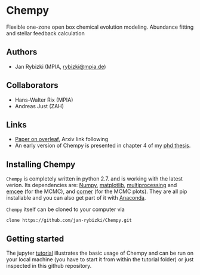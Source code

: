 # Chempy
Flexible one-zone open box chemical evolution modeling. Abundance fitting and stellar feedback calculation

## Authors
- Jan Rybizki (MPIA, rybizki@mpia.de)

## Collaborators
- Hans-Walter Rix (MPIA)
- Andreas Just (ZAH)

## Links
- [Paper on overleaf](https://www.overleaf.com/read/jypbdqqqrdnp), Arxiv link following
- An early version of Chempy is presented in chapter 4 of my [phd thesis](http://nbn-resolving.de/urn:nbn:de:bsz:16-heidok-199349).

## Installing Chempy
``Chempy`` is completely written in python 2.7. and is working with the latest verion. Its dependencies are: [Numpy](http://numpy.scipy.org/), [matplotlib](http://matplotlib.sourceforge.net/), [multiprocessing](https://docs.python.org/2/library/multiprocessing.html#module-multiprocessing) and [emcee](http://dan.iel.fm/emcee/current/) (for the MCMC), and [corner](http://corner.readthedocs.io/en/latest/) (for the MCMC plots). They are all pip installable and you can also get part of it with [Anaconda](https://www.continuum.io/downloads).

``Chempy`` itself can be cloned to your computer via
```
clone https://github.com/jan-rybizki/Chempy.git
```
## Getting started
The jupyter [tutorial](https://github.com/jan-rybizki/Chempy/tree/master/tutorials) illustrates the basic usage of Chempy and can be run on your local machine (you have to start it from within the tutorial folder) or just inspected in this github repository.
